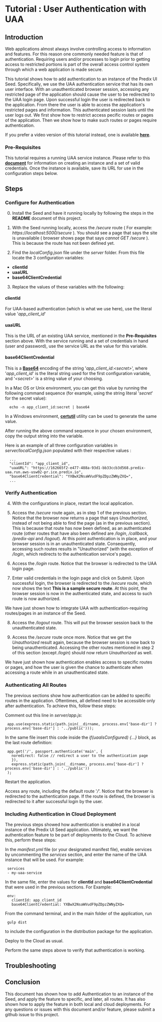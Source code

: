 # Tutorial : User Authentication with UAA

## Introduction
Web applications almost always involve controlling access to information and features.  For this reason one commonly needed feature is that of authentication.  Requiring users and/or processes to login prior to getting access to restricted portions is part of the overall access control system through which a web application is made secure.

This tutorial shows how to add authentication to an instance of the Predix UI Seed.  Specifically, we use the UAA authentication service that has its own user interface.  With an unauthenticated browser session, accessing any restricted page of the application should cause the user to be redirected to the UAA login page.  Upon successful login the user is redirected back to the application.  From there the user is able to access the application's restricted pages and information.  This authenticated session lasts until the user logs out.  We first show how to restrict access pecific routes or pages of the application.  Then we show how to make such routes or pages require authentication.

If you prefer a video version of this tutorial instead, one is available [**here**](http://www.youtube.com?).

### Pre-Requisites
This tutorial requires a running UAA service instance.  Please refer to this [**document**](https://www.predix.io/resources/tutorials/tutorial-details.html?tutorial_id=1544&tag=1605&journey=Build%20a%20basic%20application&resources=1580,1569,1523,1544,1547,1549,1556,1553,1570) for information on creating an instance and a set of valid credentials.  Once the instance is available, save its URL for use in the configuration steps below.


## Steps
### Configure for Authentication
0. Install the Seed and have it running locally by following the steps in the **README** document of this project.
1. With the Seed running locally, access the */secure* route ( For example: *https://localhost:5000/secure* ).  You should see a page that says the site is unavailable ( browser shows page that says *cannot GET /secure* ).  This is because the route has not been defined yet.

2. Find the *localConfig.json* file under the *server* folder.  From this file locate the 3 configuration variables:
  - **clientId**
  - **uaaURL**
  - **base64ClientCredential**
3. Replace the values of these variables with the following:

  #### clientId
  For UAA-based authentication (which is what we use here), use the literal value '*app_client_id*'
  
  #### uaaURL
  This is the URL of an existing UAA service, mentioned in the **Pre-Requisites** section above.  With the service running and a set of credentials in hand (user and password), use the service URL as the value for this variable.
  
  #### base64ClientCredential
  This is a [**Base64**](https://en.wikipedia.org/wiki/Base64) encoding of the string '*app_client_id*:*\<secret\>*', where '*app_client_id*' is the literal string used for the first configuration variable, and '*\<secret\>*' is a string value of your choosing.  
  
  In a Mac OS or Unix environment, you can get this value by running the following command sequence (for example, using the string literal '*secret*' for the secret value):
  ```
    echo -n app_client_id:secret | base64
  ```
  In a Windows environment, [**certutil**](https://technet.microsoft.com/en-us/library/cc732443\(v=ws.11\).aspx) utility can be used to generate the same value.
  
  After running the above command sequence in your chosen environment, copy the output string into the variable.

  Here is an example of all three configuration variables in *server/localConfig.json* populated with their respective values :
  
  ```
    ...
    "clientId": "app_client_id",
    "uaaURL": "https://162665f2-e477-488a-93d1-bb33ccb3d568.predix-uaa.run.aws-usw02-pr.ice.predix.io",
    "base64ClientCredential": "YXBwX2NsaWVudF9pZDpzZWNyZXQ=",
    ...
  ```

### Verify Authentication
4. With the configurations in place, restart the local application.


5. Access the */secure* route again, as in step 1 of the previous section.  Notice that the browser now returns a page that says  *Unauthorized*, instead of not being able to find the page (as in the previous section).  This is because that route has now been defined, as an authenticated route (other routes that have also been defined are */login*, */callback*, */predix-api* and */logout*).  At this point authentication is in place, and your browser session is in an unauthenticated state.  Consequently, accessing such routes results in "Unauthorized" (with the exception of */login*, which redirects to the authentication service's page).

6. Access the */login* route.  Notice that the browser is redirected to the UAA login page.

7. Enter valid credentials in the login page and click on Submit.  Upon successful login, the browser is redirected to the */secure* route, which now shows the text **This is a sample secure route**.  At this point, the browser session is now in the authenticated state, and access to such route is now authorized.

We have just shown how to integrate UAA with authentication-requiring routes/pages in an instance of the Seed.

8. Access the */logout* route.  This will put the browser session back to the unauthenticated state.

9. Access the */secure* route once more.  Notice that we get the *Unauthorized* result again, because the browser session is now back to being unauthenticated.  Accessing the other routes mentioned in step 2 of this section (except */login*) should now return *Unauthorized* as well.

We have just shown how authentication enables access to specific routes or pages, and how the user is given the chance to authenticate when accessing a route while in an unauthenticated state.

### Authenticating All Routes
The previous sections show how authentication can be added to specific routes in the application.  Oftentimes, all defined need to be accessible only after authentication.  To achieve this, follow these steps:

Comment out this line in *server/app.js*:

   ```
    app.use(express.static(path.join(__dirname, process.env['base-dir'] ? process.env['base-dir'] : '../public')));
   ```

In the same file insert this code inside the *if(uaaIsConfigured) {...}* block, as the last route definition:

   ```
    app.get('/', passport.authenticate('main', {
  	  noredirect: false // redirect a user to the authentication page
      }),
      express.static(path.join(__dirname, process.env['base-dir'] ? process.env['base-dir'] : '../public'))
    );
   ```

Restart the application.

Access any route, including the default route '*/*'.  Notice that the browser is redirected to the authentication page.  If the route is defined, the browser is redirected to it after successful login by the user.

### Including Authentication in Cloud Deployment
The previous steps showed how authentication is enabled in a local instance of the Predix UI Seed application.  Ultimately, we want the authentication feature to be part of deployments to the Cloud.  To achieve this, perform these steps:

In the *manifest.yml* file (or your designated manifest file), enable services by uncommenting the *services* section, and enter the name of the UAA instance that will be used.  For example:

   ```
    services
    - my-uaa-service
   ```

In the same file, enter the values for **clientId** and **base64ClientCredential** that were used in the previous sections.  For Example:

   ```
    env:
      clientId: app_client_id
      base64ClientCredential: YXBwX2NsaWVudF9pZDpzZWNyZXQ=
   ```

From the command terminal, and in the main folder of the application, run

   ```
    gulp dist
   ```
    
to include the configuration in the distribution package for the application.  

Deploy to the Cloud as usual.  

Perform the same steps above to verify that authentication is working.

## Troubleshooting


## Conclusion

This document has shown how to add Authentication to an instance of the Seed, and apply the feature to specific, and later, all routes.  It has also shown how to apply the feature in both local and cloud deployments.  For any questions or issues with this document and/or feature, please submit a github issue to this project.
